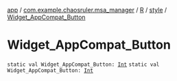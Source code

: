 [app](../../../index.md) / [com.example.chaosruler.msa_manager](../../index.md) / [R](../index.md) / [style](index.md) / [Widget_AppCompat_Button](.)

# Widget_AppCompat_Button

`static val Widget_AppCompat_Button: `[`Int`](https://kotlinlang.org/api/latest/jvm/stdlib/kotlin/-int/index.html)
`static val Widget_AppCompat_Button: `[`Int`](https://kotlinlang.org/api/latest/jvm/stdlib/kotlin/-int/index.html)